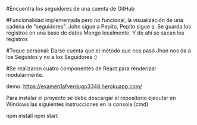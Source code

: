 
#Encuentra los seguidores de una cuenta de GitHub


#Funcionalidad implementada pero no funcional, la visualización de una cadena de "seguidores". John sigue a Pepito, Pepito sigue a. Se guarda los registros en una base de datos Mongo localmente. Y de ahí se sacan los registros

#Toque personal: Darse cuenta que el método que nos pasó Jhon nos da a los Seguidos y no a los Seguidores :)

#Se realizaron cuatro componentes de React para renderizar modularmente.


demo: https://examen1afverdugo3348.herokuapp.com/

Para instalar el proyecto se debe descargar el repositorio
ejecutar en Windows las siguientes instrucciones en la consola (cmd)

npm install
npm start
